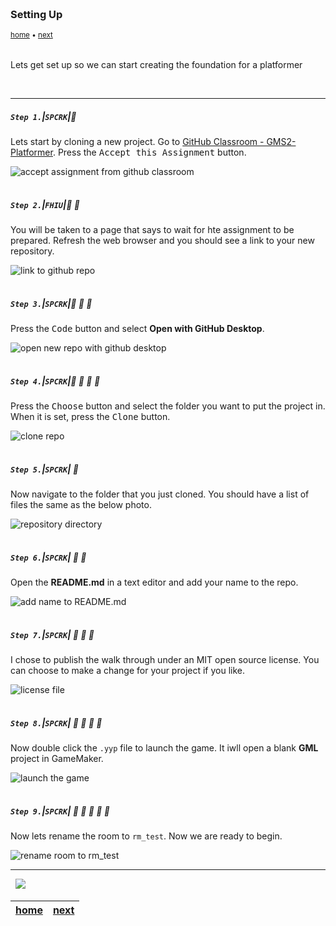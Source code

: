 <img src="https://via.placeholder.com/1000x4/45D7CA/45D7CA" alt="drawing" height="4px"/>

### Setting Up

<sub>[home](../README.md#user-content-gms2-top-down-shooter) • [next](../background-tiles/README.md#user-content-background-tiles)</sub>

<img src="https://via.placeholder.com/1000x4/45D7CA/45D7CA" alt="drawing" height="4px"/>

Lets get set up so we can start creating the foundation for a platformer

<br>

---


##### `Step 1.`\|`SPCRK`|:small_blue_diamond:

Lets start by cloning a new project.  Go to [GitHub Classroom - GMS2-Platformer](https://classroom.github.com/a/GkXEdEOw). Press the <kbd>Accept this Assignment</kbd> button.

![accept assignment from github classroom](images/acceptAssignment.png)

<img src="https://via.placeholder.com/500x2/45D7CA/45D7CA" alt="drawing" height="2px" alt = ""/>

##### `Step 2.`\|`FHIU`|:small_blue_diamond: :small_blue_diamond: 

You will be taken to a page that says to wait for hte assignment to be prepared.  Refresh the web browser and you should see a link to your new repository.

![link to github repo](images/linkToRepo.png)

<img src="https://via.placeholder.com/500x2/45D7CA/45D7CA" alt="drawing" height="2px" alt = ""/>

##### `Step 3.`\|`SPCRK`|:small_blue_diamond: :small_blue_diamond: :small_blue_diamond:

Press the <kbd>Code</kbd> button and select **Open with GitHub Desktop**.

![open new repo with github desktop](images/openOnGithub.png)

<img src="https://via.placeholder.com/500x2/45D7CA/45D7CA" alt="drawing" height="2px" alt = ""/>

##### `Step 4.`\|`SPCRK`|:small_blue_diamond: :small_blue_diamond: :small_blue_diamond: :small_blue_diamond:

Press the <kbd>Choose</kbd> button and select the folder you want to put the project in.  When it is set, press the <kbd>Clone</kbd> button.

![clone repo](images/chooseFolderClone.png)

<img src="https://via.placeholder.com/500x2/45D7CA/45D7CA" alt="drawing" height="2px" alt = ""/>

##### `Step 5.`\|`SPCRK`| :small_orange_diamond:

Now navigate to the folder that you just cloned.  You should have a list of files the same as the below photo.

![repository directory](images/repoFolder.png)

<img src="https://via.placeholder.com/500x2/45D7CA/45D7CA" alt="drawing" height="2px" alt = ""/>

##### `Step 6.`\|`SPCRK`| :small_orange_diamond: :small_blue_diamond:

Open the **README.md** in a text editor and add your name to the repo.

![add name to README.md](images/nameReadme.png)

<img src="https://via.placeholder.com/500x2/45D7CA/45D7CA" alt="drawing" height="2px" alt = ""/>

##### `Step 7.`\|`SPCRK`| :small_orange_diamond: :small_blue_diamond: :small_blue_diamond:

I chose to publish the walk through under an MIT open source license.  You can choose to make a change for your project if you like.

![license file](images/license.png)

<img src="https://via.placeholder.com/500x2/45D7CA/45D7CA" alt="drawing" height="2px" alt = ""/>

##### `Step 8.`\|`SPCRK`| :small_orange_diamond: :small_blue_diamond: :small_blue_diamond: :small_blue_diamond:

Now double click the `.yyp` file to launch the game.  It iwll open a blank **GML** project in GameMaker.

![launch the game](images/launchGame.png)

<img src="https://via.placeholder.com/500x2/45D7CA/45D7CA" alt="drawing" height="2px" alt = ""/>

##### `Step 9.`\|`SPCRK`| :small_orange_diamond: :small_blue_diamond: :small_blue_diamond: :small_blue_diamond: :small_blue_diamond:

Now lets rename the room to `rm_test`.  Now we are ready to begin.

![rename room to rm_test](images/rmTest.png)


___


<img src="https://via.placeholder.com/1000x4/dba81a/dba81a" alt="drawing" height="4px" alt = ""/>

<img src="https://via.placeholder.com/1000x100/45D7CA/000000/?text=Next Up - ADD NEXT PAGE">

<img src="https://via.placeholder.com/1000x4/dba81a/dba81a" alt="drawing" height="4px" alt = ""/>

| [home](../README.md#user-content-gms2-top-down-shooter) | [next](../background-tiles/README.md#user-content-background-tiles)|
|---|---|
